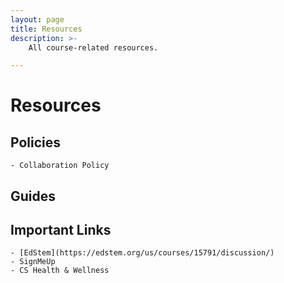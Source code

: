 ```yaml
---
layout: page
title: Resources
description: >-
    All course-related resources.

---
```


# Resources
## Policies
    - Collaboration Policy
## Guides
## Important Links
    - [EdStem](https://edstem.org/us/courses/15791/discussion/)
    - SignMeUp
    - CS Health & Wellness

